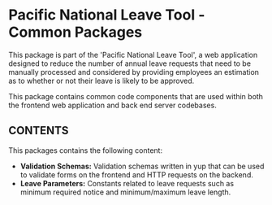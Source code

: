 # Pacific National Leave Tool - Common Packages

This package is part of the 'Pacific National Leave Tool', a web application designed to reduce the number of annual leave requests that need to be manually processed and considered by providing employees an estimation as to whether or not their leave is likely to be approved.

This package contains common code components that are used within both the frontend web application and back end server codebases.

## CONTENTS

This packages contains the following content:

- **Validation Schemas:** Validation schemas written in yup that can be used to validate forms on the frontend and HTTP requests on the backend.
- **Leave Parameters:** Constants related to leave requests such as minimum required notice and minimum/maximum leave length.
